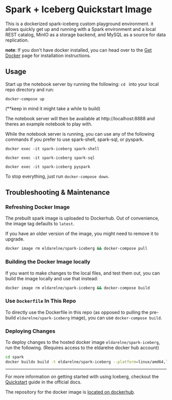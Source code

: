 <!--
 Licensed to the Apache Software Foundation (ASF) under one
 or more contributor license agreements.  See the NOTICE file
 distributed with this work for additional information
 regarding copyright ownership.  The ASF licenses this file
 to you under the Apache License, Version 2.0 (the
 "License"); you may not use this file except in compliance
 with the License.  You may obtain a copy of the License at

   http://www.apache.org/licenses/LICENSE-2.0

 Unless required by applicable law or agreed to in writing,
 software distributed under the License is distributed on an
 "AS IS" BASIS, WITHOUT WARRANTIES OR CONDITIONS OF ANY
 KIND, either express or implied.  See the License for the
 specific language governing permissions and limitations
 under the License.
-->

# Spark + Iceberg Quickstart Image

This is a dockerized spark-iceberg custom playground environment. it allows quickly get up and running with a Spark environment and a local REST
catalog, MinIO as a storage backend, and MySQL as a source for data replication.

**note**: If you don't have docker installed, you can head over to the [Get Docker](https://docs.docker.com/get-docker/)
page for installation instructions.

## Usage
Start up the notebook server by running the following:
```cd ``` into your local repo directory and run:
```
docker-compose up
```
(**keep in mind it might take a while to build)

The notebook server will then be available at http://localhost:8888
and theres an example notebook to play with.

While the notebook server is running, you can use any of the following commands if you prefer to use spark-shell, spark-sql, or pyspark.
```
docker exec -it spark-iceberg spark-shell
```
```
docker exec -it spark-iceberg spark-sql
```
```
docker exec -it spark-iceberg pyspark
```

To stop everything, just run `docker-compose down`.

## Troubleshooting & Maintenance

### Refreshing Docker Image

The prebuilt spark image is uploaded to Dockerhub. Out of convenience, the image tag defaults to `latest`.

If you have an older version of the image, you might need to remove it to upgrade.
```bash
docker image rm eldarelne/spark-iceberg && docker-compose pull
```

### Building the Docker Image locally

If you want to make changes to the local files, and test them out, you can build the image locally and use that instead:

```bash
docker image rm eldarelne/spark-iceberg && docker-compose build
```

### Use `Dockerfile` In This Repo

To directly use the Dockerfile in this repo (as opposed to pulling the pre-build `eldarelne/spark-iceberg` image), you can use `docker-compose build`.

### Deploying Changes

To deploy changes to the hosted docker image `eldarelne/spark-iceberg`, run the following. (Requires access to the eldarelne docker hub account)

```sh
cd spark
docker buildx build -t eldarelne/spark-iceberg --platform=linux/amd64,linux/arm64 . --push
```

---

For more information on getting started with using Iceberg, checkout
the [Quickstart](https://iceberg.apache.org/spark-quickstart/) guide in the official docs.

The repository for the docker image is [located on dockerhub](https://hub.docker.com/r/eldarelne/spark-iceberg).

